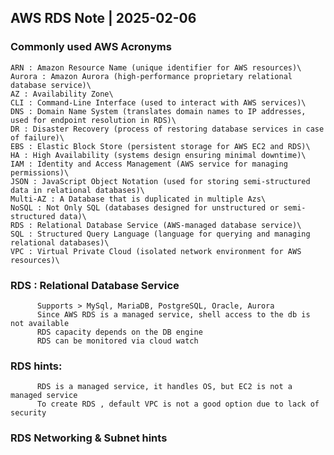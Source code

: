 ## AWS RDS Note | 2025-02-06

### Commonly used AWS Acronyms 

    ARN : Amazon Resource Name (unique identifier for AWS resources)\
    Aurora : Amazon Aurora (high-performance proprietary relational database service)\
    AZ : Availability Zone\
    CLI : Command-Line Interface (used to interact with AWS services)\
    DNS : Domain Name System (translates domain names to IP addresses, used for endpoint resolution in RDS)\
    DR : Disaster Recovery (process of restoring database services in case of failure)\
    EBS : Elastic Block Store (persistent storage for AWS EC2 and RDS)\
    HA : High Availability (systems design ensuring minimal downtime)\
    IAM : Identity and Access Management (AWS service for managing permissions)\
    JSON : JavaScript Object Notation (used for storing semi-structured data in relational databases)\
    Multi-AZ : A Database that is duplicated in multiple Azs\
    NoSQL : Not Only SQL (databases designed for unstructured or semi-structured data)\
    RDS : Relational Database Service (AWS-managed database service)\
    SQL : Structured Query Language (language for querying and managing relational databases)\
    VPC : Virtual Private Cloud (isolated network environment for AWS resources)\

### RDS : Relational Database Service
          Supports > MySql, MariaDB, PostgreSQL, Oracle, Aurora
          Since AWS RDS is a managed service, shell access to the db is not available
          RDS capacity depends on the DB engine 
          RDS can be monitored via cloud watch 

### RDS hints:  
          RDS is a managed service, it handles OS, but EC2 is not a managed service 
          To create RDS , default VPC is not a good option due to lack of security 
          
### RDS Networking & Subnet hints  
            
          
          

